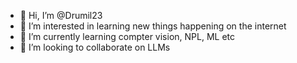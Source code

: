 - 👋 Hi, I’m @Drumil23
- 👀 I’m interested in learning new things happening on the internet
- 🌱 I’m currently learning compter vision, NPL, ML etc
- 💞️ I’m looking to collaborate on LLMs

<!---
Drumil23/Drumil23 is a ✨ special ✨ repository because its `README.md` (this file) appears on your GitHub profile.
You can click the Preview link to take a look at your changes.
--->
